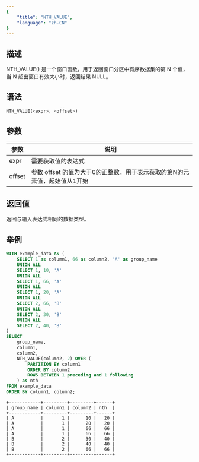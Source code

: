 ```yaml
---
{
    "title": "NTH_VALUE",
    "language": "zh-CN"
}
---
```


<!--  Licensed to the Apache Software Foundation (ASF) under one or more contributor license agreements.  See the NOTICE file distributed with this work for additional information regarding copyright ownership.  The ASF licenses this file to you under the Apache License, Version 2.0 (the "License"); you may not use this file except in compliance with the License.  You may obtain a copy of the License at

  http://www.apache.org/licenses/LICENSE-2.0

Unless required by applicable law or agreed to in writing, software distributed under the License is distributed on an "AS IS" BASIS, WITHOUT WARRANTIES OR CONDITIONS OF ANY KIND, either express or implied.  See the License for the specific language governing permissions and limitations under the License. -->

## 描述

NTH_VALUE() 是一个窗口函数，用于返回窗口分区中有序数据集的第 N 个值，当 N 超出窗口有效大小时，返回结果 NULL。

## 语法

```sql
NTH_VALUE(<expr>, <offset>)
```

## 参数
| 参数                | 说明                                                                                    |
| ------------------- | --------------------------------------------------------------------------------------- |
| expr                | 需要获取值的表达式                                                                |
| offset         | 参数 offset 的值为大于0的正整数，用于表示获取的第N的元素值，起始值从1开始                                              |

## 返回值

返回与输入表达式相同的数据类型。

## 举例

```sql
WITH example_data AS (
    SELECT 1 as column1, 66 as column2, 'A' as group_name
    UNION ALL
    SELECT 1, 10, 'A'
    UNION ALL
    SELECT 1, 66, 'A'
    UNION ALL
    SELECT 1, 20, 'A'
    UNION ALL
    SELECT 2, 66, 'B'
    UNION ALL
    SELECT 2, 30, 'B'
    UNION ALL
    SELECT 2, 40, 'B'
)
SELECT 
    group_name,
    column1,
    column2,
    NTH_VALUE(column2, 2) OVER (
        PARTITION BY column1 
        ORDER BY column2
        ROWS BETWEEN 1 preceding and 1 following
    ) as nth
FROM example_data
ORDER BY column1, column2;
```

```text
+------------+---------+---------+------+
| group_name | column1 | column2 | nth  |
+------------+---------+---------+------+
| A          |       1 |      10 |   20 |
| A          |       1 |      20 |   20 |
| A          |       1 |      66 |   66 |
| A          |       1 |      66 |   66 |
| B          |       2 |      30 |   40 |
| B          |       2 |      40 |   40 |
| B          |       2 |      66 |   66 |
+------------+---------+---------+------+
```
